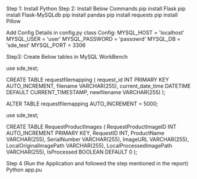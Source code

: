 Step 1: 
  Install Python
Step 2:
  Install Below Commands
  pip install Flask
  pip install Flask-MySQLdb
  pip install pandas
  pip install requests
  pip install Pillow

Add Config Details in config.py
  class Config:
    MYSQL_HOST = 'localhost'
    MYSQL_USER = 'user'
    MYSQL_PASSWORD = 'passowrd'
    MYSQL_DB = 'sde_test'
    MYSQL_PORT = 3306

Step3:
  Create Below tables in MySQL WorkBench
  
  use sde_test;
  
  CREATE TABLE requestfilemapping (
      request_id INT PRIMARY KEY AUTO_INCREMENT,
      filename VARCHAR(255),
      current_date_time DATETIME DEFAULT CURRENT_TIMESTAMP,
      newfilename VARCHAR(255)
  );
  
  ALTER TABLE requestfilemapping AUTO_INCREMENT = 5000;
  
  use sde_test;
  
  CREATE TABLE RequestProductImages (
      RequestProductImageID INT AUTO_INCREMENT PRIMARY KEY,
      RequestID INT,
      ProductName VARCHAR(255),
      SerialNumber VARCHAR(255),
      ImageURL VARCHAR(255),
      LocalOriginalImagePath VARCHAR(255),
      LocalProcessedImagePath VARCHAR(255),
      IsProcessed BOOLEAN DEFAULT 0
  );

Step 4 (Run the Application and followed the step mentioned in the report)
  Python app.pu
  
